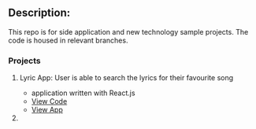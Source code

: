 ## Description:

This repo is for side application and new technology sample projects. The code is housed in relevant branches.

### Projects
1. Lyric App: User is able to search the lyrics for their favourite song
    - application written with React.js
    - [View Code](https://github.com/creigPhiri/miniProjects/tree/lyricApp)
    - [View App](https://forgottenwords.herokuapp.com)

2.
